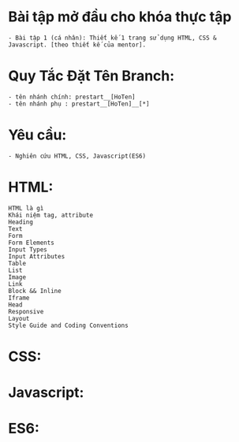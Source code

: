# Bài tập mở đầu cho khóa thực tập
    - Bài tập 1 (cá nhân): Thiết kế 1 trang sử dụng HTML, CSS & Javascript. [theo thiết kế của mentor].
# Quy Tắc Đặt Tên Branch:
    - tên nhánh chính: prestart__[HoTen]
    - tên nhánh phụ : prestart__[HoTen]__[*]
# Yêu cầu:
    - Nghiên cứu HTML, CSS, Javascript(ES6)
# HTML:
    HTML là gì
    Khái niệm tag, attribute
    Heading
    Text
    Form
    Form Elements
    Input Types
    Input Attributes
    Table
    List
    Image
    Link
    Block && Inline
    Iframe
    Head
    Responsive
    Layout
    Style Guide and Coding Conventions
# CSS:
    
# Javascript:
    
# ES6:
    





